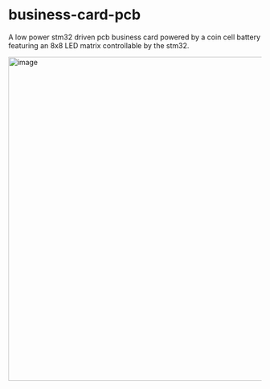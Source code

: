 # business-card-pcb
A low power stm32 driven pcb business card powered by a coin cell battery featuring an 8x8 LED matrix controllable by the stm32.

<img width="914" height="645" alt="image" src="https://github.com/user-attachments/assets/687ab6e3-ecd5-4f9b-8040-9c4b68f066a6" />
